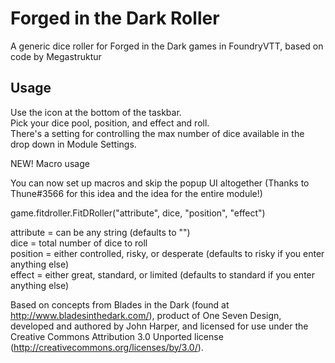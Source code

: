 # Forged in the Dark Roller

A generic dice roller for Forged in the Dark games in FoundryVTT, based on code by Megastruktur

## Usage

Use the icon at the bottom of the taskbar.<br>
Pick your dice pool, position, and effect and roll.<br>
There's a setting for controlling the max number of dice available in the drop down in Module Settings.

NEW!  Macro usage

You can now set up macros and skip the popup UI altogether (Thanks to Thune#3566 for this idea and the idea for the entire module!)<br>

game.fitdroller.FitDRoller("attribute", dice, "position", "effect")<br>

attribute = can be any string (defaults to "")<br>
dice = total number of dice to roll<br>
position = either controlled, risky, or desperate (defaults to risky if you enter anything else)<br>
effect = either great, standard, or limited (defaults to standard if you enter anything else)<br>


Based on concepts from Blades in the Dark (found at http://www.bladesinthedark.com/), product of One Seven Design, developed and authored by John Harper, and licensed for use under the Creative Commons Attribution 3.0 Unported license (http://creativecommons.org/licenses/by/3.0/).
